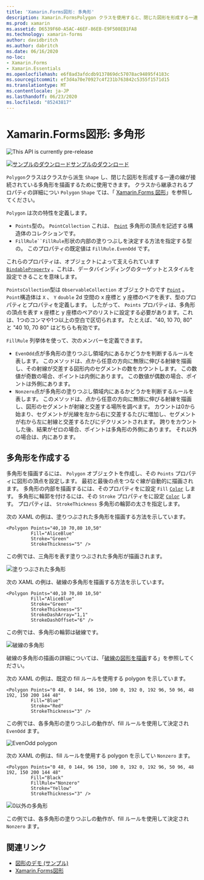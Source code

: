 ```yaml
---
title: 'Xamarin.Forms図形: 多角形'
description: Xamarin.FormsPolygon クラスを使用すると、閉じた図形を形成する一連の線が接続されたポリゴンを描画できます。
ms.prod: xamarin
ms.assetid: D6539F60-A5AC-46EF-86EB-E9F508EB1FA8
ms.technology: xamarin-forms
author: davidbritch
ms.author: dabritch
ms.date: 06/16/2020
no-loc:
- Xamarin.Forms
- Xamarin.Essentials
ms.openlocfilehash: e6f8ad3afdcdb9137869dc57078ac94895f4183c
ms.sourcegitcommit: ef3d4a70e70927c4f231b763842c5355f1571d15
ms.translationtype: MT
ms.contentlocale: ja-JP
ms.lasthandoff: 06/23/2020
ms.locfileid: "85243817"
---
```

# <a name="xamarinforms-shapes-polygon"></a>Xamarin.Forms図形: 多角形

![](~/media/shared/preview.png "This API is currently pre-release")

[![サンプルのダウンロード](~/media/shared/download.png)サンプルのダウンロード](https://docs.microsoft.com/samples/xamarin/xamarin-forms-samples/userinterface-shapesdemos/)

`Polygon`クラスはクラスから派生 `Shape` し、閉じた図形を形成する一連の線が接続されている多角形を描画するために使用できます。 クラスから継承されるプロパティの詳細につい `Polygon` `Shape` ては、「 [ Xamarin.Forms 図形](index.md)」を参照してください。

`Polygon` は次の特性を定義します。

- `Points`型の。 `PointCollection` これは、 [`Point`](xref:Xamarin.Forms.Point) 多角形の頂点を記述する構造体のコレクションです。
- `FillRule``FillRule`形状の内部の塗りつぶしを決定する方法を指定する型の。 このプロパティの既定値は `FillRule.EvenOdd` です。

これらのプロパティは、オブジェクトによって支えられています [`BindableProperty`](xref:Xamarin.Forms.BindableProperty) 。これは、データバインディングのターゲットとスタイルを設定できることを意味します。

`PointsCollection`型は `ObservableCollection` オブジェクトのです [`Point`](xref:Xamarin.Forms.Point) 。 `Point`構造体は `X` 、 `Y` `double` 2d 空間の x 座標と y 座標のペアを表す、型のプロパティとプロパティを定義します。 したがって、 `Points` プロパティは、多角形の頂点を表す x 座標と y 座標のペアのリストに設定する必要があります。これは、1つのコンマや1つ以上の空白で区切られます。 たとえば、"40, 10 70, 80" と "40 10, 70 80" はどちらも有効です。

`FillRule` 列挙体を使って、次のメンバーを定義できます。

- `EvenOdd`点が多角形の塗りつぶし領域内にあるかどうかを判断するルールを表します。 このメソッドは、点から任意の方向に無限に伸びる射線を描画し、その射線が交差する図形内のセグメントの数をカウントします。 この数値が奇数の場合、ポイントは内側にあります。 この数値が偶数の場合、ポイントは外側にあります。
- `Nonzero`点が多角形の塗りつぶし領域内にあるかどうかを判断するルールを表します。 このメソッドは、点から任意の方向に無限に伸びる射線を描画し、図形のセグメントが射線と交差する場所を調べます。 カウントは0から始まり、セグメントが光線を左から右に交差するたびに増加し、セグメントが右から左に射線と交差するたびにデクリメントされます。 跨りをカウントした後、結果がゼロの場合、ポイントは多角形の外側にあります。 それ以外の場合は、内にあります。

## <a name="create-a-polygon"></a>多角形を作成する

多角形を描画するには、 `Polygon` オブジェクトを作成し、その `Points` プロパティに図形の頂点を設定します。 最初と最後の点をつなぐ線が自動的に描画されます。 多角形の内部を描画するには、そのプロパティをに設定 `Fill` [`Color`](xref:Xamarin.Forms.Color) します。 多角形に輪郭を付けるには、その `Stroke` プロパティをに設定 [`Color`](xref:Xamarin.Forms.Color) します。 プロパティは、 `StrokeThickness` 多角形の輪郭の太さを指定します。

次の XAML の例は、塗りつぶされた多角形を描画する方法を示しています。

```xaml
<Polygon Points="40,10 70,80 10,50"
         Fill="AliceBlue"
         Stroke="Green"
         StrokeThickness="5" />
```

この例では、三角形を表す塗りつぶされた多角形が描画されます。

![塗りつぶされた多角形](polygon-images/filled.png "塗りつぶされた多角形")

次の XAML の例は、破線の多角形を描画する方法を示しています。

```xaml
<Polygon Points="40,10 70,80 10,50"
         Fill="AliceBlue"
         Stroke="Green"
         StrokeThickness="5"
         StrokeDashArray="1,1"
         StrokeDashOffset="6" />
```

この例では、多角形の輪郭は破線です。

![破線の多角形](polygon-images/dashed.png "破線の多角形")

破線の多角形の描画の詳細については、「[破線の図形を描画](index.md#draw-dashed-shapes)する」を参照してください。

次の XAML の例は、既定の fill ルールを使用する polygon を示しています。

```xaml
<Polygon Points="0 48, 0 144, 96 150, 100 0, 192 0, 192 96, 50 96, 48 192, 150 200 144 48"
         Fill="Blue"
         Stroke="Red"
         StrokeThickness="3" />
```

この例では、各多角形の塗りつぶしの動作が、fill ルールを使用して決定され `EvenOdd` ます。

![EvenOdd polygon](polygon-images/evenodd.png "EvenOdd polygon")

次の XAML の例は、fill ルールを使用する polygon を示してい `Nonzero` ます。

```xaml
<Polygon Points="0 48, 0 144, 96 150, 100 0, 192 0, 192 96, 50 96, 48 192, 150 200 144 48"
         Fill="Black"
         FillRule="Nonzero"
         Stroke="Yellow"
         StrokeThickness="3" />
```

![0以外の多角形](polygon-images/nonzero.png "0以外の多角形")

この例では、各多角形の塗りつぶしの動作が、fill ルールを使用して決定され `Nonzero` ます。

## <a name="related-links"></a>関連リンク

- [図形のデモ (サンプル)](https://docs.microsoft.com/samples/xamarin/xamarin-forms-samples/userinterface-shapesdemos/)
- [Xamarin.Forms図形](index.md)
